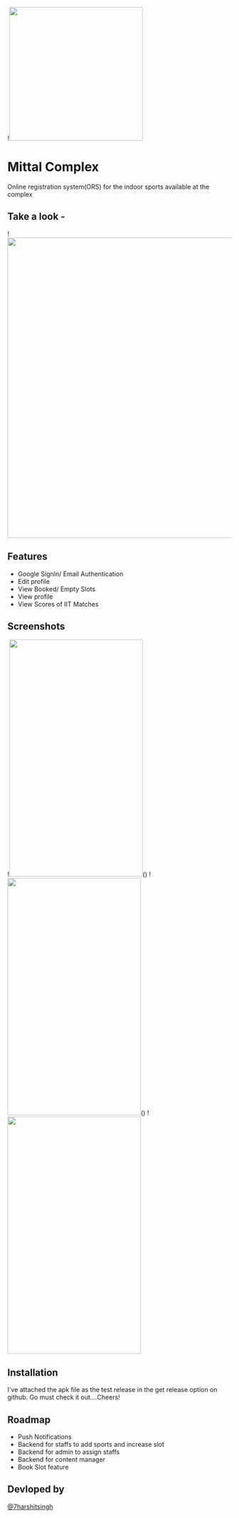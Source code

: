 
!<img src="https://firebasestorage.googleapis.com/v0/b/mittal-complex.appspot.com/o/0cachedmemory%2Freadme%2Fic.jpg?alt=media&token=8f8de81e-b211-4032-ab43-262e43b592ca" width="300" height="300">


# Mittal Complex

Online registration system(ORS) for the indoor sports available at the complex

## Take a look -

!<img src="https://firebasestorage.googleapis.com/v0/b/mittal-complex.appspot.com/o/0cachedmemory%2Freadme%2Fanigif.gif?alt=media&token=e311e6d2-eb4f-4227-a329-90c01eac8e65" width="1200" height="675">

## Features

- Google SignIn/ Email Authentication
- Edit profile
- View Booked/ Empty Slots
- View profile
- View Scores of IIT Matches


## Screenshots

!<img src="https://firebasestorage.googleapis.com/v0/b/mittal-complex.appspot.com/o/0cachedmemory%2Freadme%2Fss1.jpg?alt=media&token=3f54230a-49d8-4f42-959c-028f6f3fa18a" width="300" height="533">() !<img src="https://firebasestorage.googleapis.com/v0/b/mittal-complex.appspot.com/o/0cachedmemory%2Freadme%2Fss2.jpg?alt=media&token=a36dfdd5-8736-4a24-b61e-b5fbd410bb95" width="300" height="533">() !<img src="https://firebasestorage.googleapis.com/v0/b/mittal-complex.appspot.com/o/0cachedmemory%2Freadme%2Fss3.jpg?alt=media&token=b35af42c-4987-4a94-ba70-52ebc04ea8f1" width="300" height="533">




## Installation

I've attached the apk file as the test release in the get release option on github. Go must check it out....Cheers!


    
## Roadmap

- Push Notifications
- Backend for staffs to add sports and increase slot
- Backend for admin to assign staffs
- Backend for content manager
- Book Slot feature


## Devloped by
[@7harshitsingh](https://www.linkedin.com/in/7harshitsingh/)

